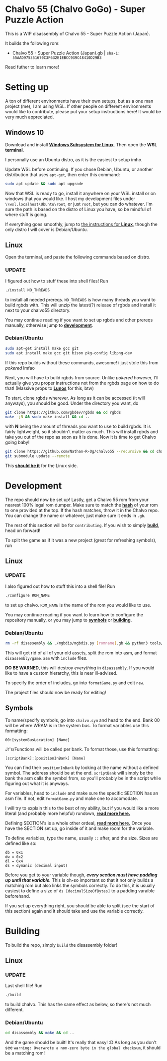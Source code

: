 # Chalvo 55 (Chalvo GoGo) - Super Puzzle Action

This is a WIP disassembly of Chalvo 55 - Super Puzzle Action (Japan).

It builds the following rom:

* Chalvo 55 - Super Puzzle Action (Japan).gb | `sha-1: 55AAD975351670C3F632E1EBCC939C48410D29B3`

Read futher to learn more!

# Setting up

A ton of different environments have their own setups, but as a one man project (me), I am using WSL.
If other people on different environments would like to contribute, please put your setup instructions here!
It would be very much appreciated.

## Windows 10

Download and install [**Windows Subsystem for Linux**](https://docs.microsoft.com/en-us/windows/wsl/install-win10). Then open the **WSL terminal**.

I personally use an Ubuntu distro, as it is the easiest to setup imho.

Update WSL before continuing. If you chose Debian, Ubuntu, or another distribution that uses `apt-get`, then enter this command:

```bash
sudo apt update && sudo apt upgrade
```

Now that WSL is ready to go, install it anywhere on your WSL install or on windows that you would like.
I host my development files under `\\wsl.localhost\Ubuntu\root`, or just `root`, but you can do whatever.
I'm sure the path is based on the distro of Linux you have, so be mindful of where stuff is going.

If everything goes smoothly, jump to [the instructions for **Linux**](#linux), though the only distro I will cover is Debian/Ubuntu.

## Linux

Open the terminal, and paste the following commands based on distro.

### UPDATE
I figured out how to stuff these into shell files! Run
```bash
./install NO_THREADS
```
to install all needed prereqs. `NO_THREADS` is how many threads you want to build rgbds with. This will unzip the latest(?) release of rgbds and install it next to your chalvo55 directory.

You may continue reading if you want to set up rgbds and other prereqs manually, otherwise jump to [**development**](#development).

### Debian/Ubuntu

```bash
sudo apt-get install make gcc git
sudo apt install make gcc git bison pkg-config libpng-dev
```
If this repo builds without these commands, awesome! i just stole this from *pokered* lmfao

Next, you will have to build rgbds from source. Unlike *pokered* however, I'll actually give you proper instructions not from the rgbds page on how to do that!
(Massive props to [**Lunos**](https://www.pokecommunity.com/showthread.php?p=10445222) for this, btw)

To start, clone rgbds wherever. As long as it can be accessed (it will anyways), you should be good.
Under the directory you want, do
```bash
git clone https://github.com/gbdev/rgbds && cd rgbds
make -jN && sudo make install && cd ..
```
with **N** being the amount of threads you want to use to build rgbds. It is fairly lightweight, so it shouldn't matter as much.
This will install rgbds and take you out of the repo as soon as it is done.
Now it is time to get Chalvo going baby!
```bash
git clone https://github.com/Nathan-R-Og/chalvo55 --recursive && cd chalvo55
git submodule update --remote
```
This [**should be it**](#development) for the Linux side.

# Development
The repo should now be set up!
Lastly, get a Chalvo 55 rom from your nearest 100% legal rom dumper.
Make sure to match the [**hash**](https://www.romhacking.net/hash/) of your rom to one provided at the top.
If the hash matches, throw it in the Chalvo repo. You can change the name or whatever, just make sure it ends in `.gb`.

The rest of this section will be for `contributing`. If you wish to simply [**build**](#building), head on forward!

To split the game as if it was a new project (great for refreshing symbols), run
## Linux

### UPDATE
I also figured out how to stuff this into a shell file! Run
```bash
./configure ROM_NAME
```
to set up chalvo. `ROM_NAME` is the name of the rom you would like to use.

You may continue reading if you want to learn how to configure the repository manually, or you may jump to [**symbols**](#symbols) or [**building**](#building).

### Debian/Ubuntu
```bash
rm -rf disassembly && ./mgbdis/mgbdis.py [romname].gb && python3 tools/formatGame.py
```

This will get rid of all of your old assets, split the rom into asm, and format `disassembly/game.asm` with `include` files.

**DO BE WARNED**, this will destroy *everything* in `disassembly`. If you would like to have a custom hierarchy, this is near ill-advised.

To specify the order of includes, go into `formatGame.py` and edit `new`.

The project files should now be ready for editing!

## Symbols
To name/specify symbols, go into `chalvo.sym` and head to the end.
Bank 00 will be where WRAM is in the system bus. To format variables use this formatting:
```
00:[systemBusLocation] [Name]
```

Jr's/Functions will be called per bank. To format those, use this formatting:

```
[scriptBank]:[positionInBank] [Name]
```

You can find their `positionInBank` by looking at the name without a defined symbol. The address should be at the end.
`scriptBank` will simply be the bank the asm calls the symbol from, so you'll probably be in the script while figuring out what it is anyways.

For variables, head to `include` and make sure the specific SECTION has an asm file. If not, edit `formatGame.py` and make one to accomodate.

I will try to explain this to the best of my ability, but if you would like a more literal (and probably more helpful) rundown, [**read more here.**](https://rgbds.gbdev.io/docs/v0.6.1/rgbasm.5/)

Defining SECTION's is a whole other ordeal, [**read more here.**](https://rgbds.gbdev.io/docs/v0.4.2/rgbasm.5/#SECTIONS) Once you have the SECTION set up, go inside of it and make room for the variable.

To define variables, type the name, usually `::` after, and the size.
Sizes are defined like so:
```
db = 0x1
dw = 0x2
dl = 0x4
ds = dymanic (decimal input)
```

Before you get to your variable though, ***every section must have padding up until that variable.*** This is oh-so important so that it not only builds a matching rom but also links the symbols correctly. To do this, it is usually easiest to define a size of `ds [decimalSizeOfBytes]` to a padding varaible beforehand.

If you set up everything right, you should be able to split (see the start of this section) again and it should take and use the variable correctly.

# Building
To build the repo, simply `build` the disassembly folder!

## Linux

### UPDATE
Last shell file! Run
```bash
./build
```
to build chalvo. This has the same effect as below, so there's not much different.

### Debian/Ubuntu
```bash
cd disassembly && make && cd ..
```
And the game should be built! It's really that easy! :D
As long as you don't see `warning: Overwrote a non-zero byte in the global checksum`, it should be a matching rom!
